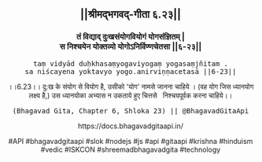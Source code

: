 <center><h2>||श्रीमद्‍भगवद्‍-गीता ६.२३||</h2>
<h3>तं विद्याद् दुःखसंयोगवियोगं योगसंज्ञितम् |<br/>स निश्चयेन योक्तव्यो योगोऽनिर्विण्णचेतसा ||६-२३||</h3>
<pre>taṃ vidyād duḥkhasaṃyogaviyogaṃ yogasaṃjñitam .<br/>sa niścayena yoktavyo yogo.anirviṇṇacetasā ||6-23||</pre>
<p>।।6.23।। दु:ख के संयोग से वियोग है, उसीको 'योग' नामसे जानना चाहिये । (वह योग जिस ध्यानयोग लक्ष्य है,) उस ध्यानयोका अभ्यास न उकताये हुए चित्तसे   निश्चयपूर्वक करना चाहिये।।</p>
<pre>(Bhagavad Gita, Chapter 6, Shloka 23) || @BhagavadGitaApi</pre><p>https://docs.bhagavadgitaapi.in/</p><p>#API #bhagavadgitaapi #slok #nodejs #js #api #gitaapi #krishna #hinduism #vedic #ISKCON #shreemadbhagavadgita #technology</p></center>